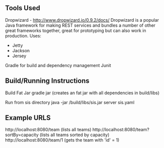 Tools Used
----------

Dropwizard - http://www.dropwizard.io/0.9.2/docs/
Dropwizard is a popular Java framework for making REST services and bundles a number of other great frameworks together, great for prototyping but can also work in production.
Uses:
- Jetty 
- Jackson
- Jersey

Gradle for build and dependency management
Junit

Build/Running Instructions
---------------------------
Build Fat Jar
gradle jar (creates an fat jar with all dependencies in build/libs)

Run from sis directory
java -jar /build/libs/sis.jar server sis.yaml

Example URLS
------------
http://localhost:8080/team (lists all teams)
http://localhost:8080/team?sortBy=capacity (lists all teams sorted by capacity)
http://localhost:8080/team/1 (gets the team with 'id' = 1)
